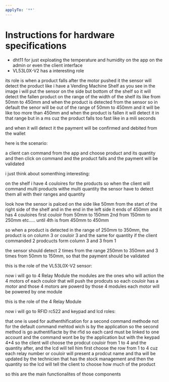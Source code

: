 ```yaml
---
applyTo: '**'
---
```

# Instructions for hardware specifications

- dht11 for just exploating the temperature and humidity on the app on the admin or even the client interface
- VL53L0X-V2 has a interesting role

its role is when a product falls after the motor pushed it
the sensor will detect the product like i have a Vending Machine Shelf as you see in the image
i will put the sensor on the side but bottom of the shelf 
so it will detect the fallen product on the range of the width of the shelf its like from 50mm to 450mm 
and when the product is detected from the sensor so in default the senor will be out of the range of 50mm to 450mm and it will be like too more than 450mm and when the product is fallen it will detect it in that range but in a ms cuz the product falls too fast like in a mili seconds 

and when it will detect it the payment will be confirmed and debited from the wallet

here is the scenario:

a client can command from the app and choose product and its quantity and then click on command and the product falls and the payment will be validated

i just think about somenthing interesting:

on the shelf i have 4 couloires for the products 
so when the client will command multi products withe multi quantity 
the sensor have to detect them all with their ranges and quantity

look how
the sensor is palced on the side like 50mm from the start of the  right side of the shelf 
and in the end in the left side it ends of 450mm 
and it has 4 couloires 
first couloir from 50mm to 150mm
2nd from 150mm to 250mm etc.....
until 
4th is from 450mm to 450mm 

so when a product is detected in the range of 250mm to 350mm, the product is on column 3 or couloir 3
and the same for quantity if the client commanded 2 prodcucts form column 3 and 3 from 1 

the sensor should detect 2 times from the range  250mm to 350mm and 3 times from 50mm to 150mm, so that the payment should be validated 

this is the role of the VL53L0X-V2 sensor:

now i will go to 4 Relay Module
the modules are the ones who will action the 4 motors of each couloir that will push the prodcuts
so each couloir has a motor and those 4 motors are powerd by those 4 modules
each motor will be powered by one module 

this is the role of the 4 Relay Module

now i will go to RFID rc522  and keypad and lcd roles:

that one is used for authenthification for a second command methode not for the default command mehtod wich is by the application 
so the second method is go authentifiacte by the rfid so each card must be linked to one account
and the command wont be by the application but with the keypad 4*4 so the client will choose the prodcut couloir from 1 to 4 and the quantity after, and the lcd will tell him first choose the row from 1 to 4 cuz each relay number or couloir will present a prodcut name and tha will be updated by the technicien that has the stock management and then the quantity so the lcd will tell the client to choose how much of the product

so this are the main functionalites of those components 


